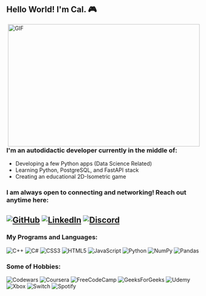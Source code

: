 ## Hello World! I'm Cal. 🎮

<img align="right" alt="GIF" src="https://media1.giphy.com/media/qgQUggAC3Pfv687qPC/giphy.gif?cid=ecf05e471sv90ugammr3bmca7hqboonceetyzsdq8tu7kyl9&rid=giphy.gif&ct=g" width="500" height="320"/>

### I'm an autodidactic developer currently in the middle of: 
- Developing a few Python apps (Data Science Related) 
- Learning Python, PostgreSQL, and FastAPI stack 
- Creating an educational 2D-Isometric game

### I am always open to connecting and networking! Reach out anytime here: 
[![GitHub](https://img.shields.io/badge/github-%23121011.svg?style=for-the-badge&logo=github&logoColor=white)][1]
[![LinkedIn](https://img.shields.io/badge/linkedin-%230077B5.svg?style=for-the-badge&logo=linkedin&logoColor=white)][2]
[![Discord](https://img.shields.io/badge/%3CServer%3E-%237289DA.svg?style=for-the-badge&logo=discord&logoColor=white)][4]
-------------

[1]: http://www.github.com/xxkohxx
[2]: https://www.linkedin.com/in/expCalvinKing
[4]: https://discord.com/channels/329876958508875777/674090671279308802/814614859299160135

### My Programs and Languages:
![C++](https://img.shields.io/badge/c++-%2300599C.svg?style=for-the-badge&logo=c%2B%2B&logoColor=white)
![C#](https://img.shields.io/badge/c%23-%23239120.svg?style=for-the-badge&logo=c-sharp&logoColor=white)
![CSS3](https://img.shields.io/badge/css3-%231572B6.svg?style=for-the-badge&logo=css3&logoColor=white)
![HTML5](https://img.shields.io/badge/html5-%23E34F26.svg?style=for-the-badge&logo=html5&logoColor=white)
![JavaScript](https://img.shields.io/badge/javascript-%23323330.svg?style=for-the-badge&logo=javascript&logoColor=%23F7DF1E)
![Python](https://img.shields.io/badge/python-3670A0?style=for-the-badge&logo=python&logoColor=ffdd54)
![NumPy](https://img.shields.io/badge/numpy-%23013243.svg?style=for-the-badge&logo=numpy&logoColor=white)
![Pandas](https://img.shields.io/badge/pandas-%23150458.svg?style=for-the-badge&logo=pandas&logoColor=white)



### Some of Hobbies:
  ![Codewars](https://img.shields.io/badge/Codewars-B1361E?style=for-the-badge&logo=codewars&logoColor=grey)
  ![Coursera](https://img.shields.io/badge/Coursera-%230056D2.svg?style=for-the-badge&logo=Coursera&logoColor=white)
  ![FreeCodeCamp](https://img.shields.io/badge/Freecodecamp-%23123.svg?&style=for-the-badge&logo=freecodecamp&logoColor=green)
  ![GeeksForGeeks](https://img.shields.io/badge/GeeksforGeeks-gray?style=for-the-badge&logo=geeksforgeeks&logoColor=35914c)
  ![Udemy](https://img.shields.io/badge/Udemy-A435F0?style=for-the-badge&logo=Udemy&logoColor=white)
  ![Xbox](https://img.shields.io/badge/xbox-%23107C10.svg?style=for-the-badge&logo=xbox&logoColor=white)
  ![Switch](https://img.shields.io/badge/Switch-E60012?style=for-the-badge&logo=nintendo-switch&logoColor=white)
  ![Spotify](https://img.shields.io/badge/Spotify-1ED760?style=for-the-badge&logo=spotify&logoColor=white)



<!---
xxkohxx/xxkohxx is a ✨ special ✨ repository because its `README.md` (this file) appears on your GitHub profile.
You can click the Preview link to take a look at your changes.
--->
